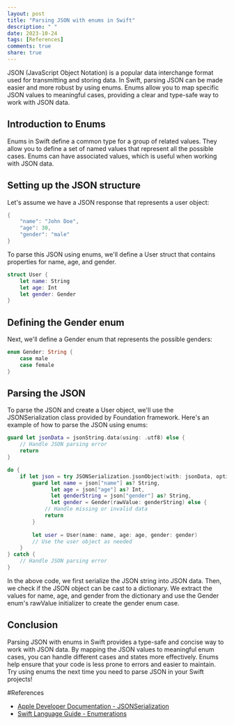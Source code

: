 ```yaml
---
layout: post
title: "Parsing JSON with enums in Swift"
description: " "
date: 2023-10-24
tags: [References]
comments: true
share: true
---
```


JSON (JavaScript Object Notation) is a popular data interchange format used for transmitting and storing data. In Swift, parsing JSON can be made easier and more robust by using enums. Enums allow you to map specific JSON values to meaningful cases, providing a clear and type-safe way to work with JSON data.

## Introduction to Enums

Enums in Swift define a common type for a group of related values. They allow you to define a set of named values that represent all the possible cases. Enums can have associated values, which is useful when working with JSON data.

## Setting up the JSON structure

Let's assume we have a JSON response that represents a user object:

```swift
{
    "name": "John Doe",
    "age": 30,
    "gender": "male"
}
```

To parse this JSON using enums, we'll define a User struct that contains properties for name, age, and gender.

```swift
struct User {
    let name: String
    let age: Int
    let gender: Gender
}
```

## Defining the Gender enum

Next, we'll define a Gender enum that represents the possible genders:

```swift
enum Gender: String {
    case male
    case female
}
```

## Parsing the JSON

To parse the JSON and create a User object, we'll use the JSONSerialization class provided by Foundation framework. Here's an example of how to parse the JSON using enums:

```swift
guard let jsonData = jsonString.data(using: .utf8) else {
    // Handle JSON parsing error
    return
}

do {
    if let json = try JSONSerialization.jsonObject(with: jsonData, options: []) as? [String: Any] {
        guard let name = json["name"] as? String,
              let age = json["age"] as? Int,
              let genderString = json["gender"] as? String,
              let gender = Gender(rawValue: genderString) else {
            // Handle missing or invalid data
            return
        }
        
        let user = User(name: name, age: age, gender: gender)
        // Use the user object as needed
    }
} catch {
    // Handle JSON parsing error
}
```

In the above code, we first serialize the JSON string into JSON data. Then, we check if the JSON object can be cast to a dictionary. We extract the values for name, age, and gender from the dictionary and use the Gender enum's rawValue initializer to create the gender enum case.

## Conclusion

Parsing JSON with enums in Swift provides a type-safe and concise way to work with JSON data. By mapping the JSON values to meaningful enum cases, you can handle different cases and states more effectively. Enums help ensure that your code is less prone to errors and easier to maintain. Try using enums the next time you need to parse JSON in your Swift projects!

#References
- [Apple Developer Documentation - JSONSerialization](https://developer.apple.com/documentation/foundation/jsonserialization)
- [Swift Language Guide - Enumerations](https://docs.swift.org/swift-book/LanguageGuide/Enumerations.html)